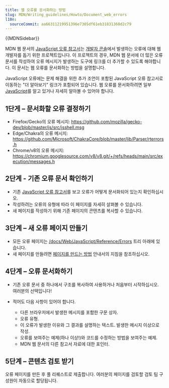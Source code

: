 ```yaml
---
title: 웹 오류를 문서화하는 방법
slug: MDN/Writing_guidelines/Howto/Document_web_errors
l10n:
  sourceCommit: aa66311219951396e7305df61eb31831360d2c79
---
```


{{MDNSidebar}}

MDN 웹 문서의 [JavaScript 오류 참고서](/ko/docs/Web/JavaScript/Reference/Errors)는 [개발자 콘솔](https://firefox-source-docs.mozilla.org/devtools-user/web_console/index.html)에서 발생하는 오류에 대해 웹 개발자를 돕기 위한 프로젝트입니다. 이 프로젝트의 경우, MDN 웹 문서에 더 많은 오류 문서를 작성하여 오류 메시지가 발생하는 도구에 링크를 더 추가할 수 있도록 해야합니다. 이 문서는 웹 오류를 문서화하는 방법을 설명합니다.

JavaScript 오류에는 문제 해결을 위한 추가 조언이 포함된 JavaScript 오류 참고서로 이동하는 "더 알아보기" 링크가 포함되어 있습니다. 웹 오류를 문서화하려면 일부 [JavaScript](/ko/docs/Web/JavaScript)를 알고 있거나 자세히 알아볼 수 있어야 합니다.

## 1단게 – 문서화할 오류 결정하기

- Firefox/Gecko의 오류 메시지: <https://github.com/mozilla/gecko-dev/blob/master/js/src/jsshell.msg>
- Edge/Chakra의 오류 메시지: <https://github.com/Microsoft/ChakraCore/blob/master/lib/Parser/rterrors.h>
- Chrome/v8의 오류 메시지: <https://chromium.googlesource.com/v8/v8.git/+/refs/heads/main/src/execution/messages.h>

## 2단계 - 기존 오류 문서 확인하기

- 기존 [JavaScript 오류 참고서](/ko/docs/Web/JavaScript/Reference/Errors)를 보고 오류가 어떻게 문서화되어 있는지 확인하십시오.
- 작성하려는 오류의 유형에 따라 이 페이지를 자세히 살펴볼 수 있습니다.
- 새 페이지를 작성하기 위해 기존 페이지의 콘텐츠를 복사할 수 있습니다.

## 3단계 – 새 오류 페이지 만들기

- 모든 오류 페이지는 [/docs/Web/JavaScript/Reference/Errors](/ko/docs/Web/JavaScript/Reference/Errors) 트리 아래에 있습니다.
- 새 페이지를 만들려면 [페이지를 만드는 방법](/ko/docs/MDN/Writing_guidelines/Howto/Creating_moving_deleting) 안내서의 지침을 참조하십시오.

## 4단계 – 오류 문서화하기

- 기존 오류 문서 중 하나에서 구조를 복사하여 사용하거나 처음부터 시작하십시오. 여러분의 선택입니다!
- 적어도 다음 사항이 있어야 합니다.

  - 다른 브라우저에서 발생한 메시지를 포함한 구문 상자.
  - 오류 유형.
  - 이 오류가 발생한 이유와 그 결과를 설명하는 텍스트. 발생한 메시지 이상으로 작성.
  - 오류를 보여주는 예제(하나 이상!)와 코드를 수정하는 방법을 보여주는 예제.
  - MDN 웹 문서의 다른 참고서 자료에 대한 포인터.

## 5단계 – 콘텐츠 검토 받기

오류 페이지를 만든 후 풀 리퀘스트로 제출합니다. 여러분의 페이지를 검토할 검토 팀 구성원이 자동으로 할당됩니다.
